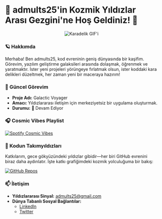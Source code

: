 # 🌌 **admults25'in Kozmik Yıldızlar Arası Gezgini'ne Hoş Geldiniz!** 🚀

<p align="center">
  <img src="https://media1.giphy.com/media/v1.Y2lkPTc5MGI3NjExMDlybTVkYWR0dm9ramRkeGRhZTh4eDByMWZydjJra3BieGxob2lzNyZlcD12MV9pbnRlcm5hbF9naWZfYnlfaWQmY3Q9Zw/SVCSsoKU5v6ZJLk07n/giphy.webp" alt="Karadelik GIF'i" />
</p>

### 🪐 Hakkımda
Merhaba! Ben admults25, kod evreninin geniş dünyasında bir kaşifim. Görevim, yazılım geliştirme galaksileri arasında dolaşmak, öğrenmek ve yaratmaktır. İster yeni projeleri yörüngeye fırlatmak olsun, ister koddaki kara delikleri düzeltmek, her zaman yeni bir maceraya hazırım!

### 🚀 Güncel Görevim
- **Proje Adı:** Galactic Voyager
- **Amacı:** Yıldızlararası iletişim için merkeziyetsiz bir uygulama oluşturmak.
- **Durumu:** 🚧 Devam Ediyor

### 🎧 Cosmic Vibes Playlist
[![Spotify Cosmic Vibes](https://img.shields.io/badge/Spotify-Listen%20to%20Cosmic%20Vibes-green?style=for-the-badge&logo=spotify)](https://open.spotify.com/playlist/4CaGLSvubcWJbNigWHfWDl?si=6cb87fda957a4cc7)

### 🌠 Kodun Takımyıldızları
Katkılarım, gece gökyüzündeki yıldızlar gibidir—her biri GitHub evrenini biraz daha aydınlatır. İşte katkı grafiğimdeki kozmik yolculuğuma bir bakış:

[![GitHub Repos](https://img.shields.io/badge/My%20Repositories-GitHub-blue?style=for-the-badge&logo=github)](https://github.com/admults25?tab=repositories)

### 📫 İletişim
- **Yıldızlararası Sinyal:** [admults25@gmail.com](mailto:admults25@gmail.com)
- **Dünya Tabanlı Sosyal Bağlantılar:**
  - [LinkedIn](https://www.linkedin.com/in/admults25/)
  - [Twitter](https://twitter.com/admults25)


